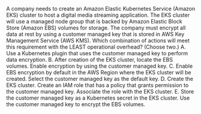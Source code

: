 A company needs to create an Amazon Elastic Kubernetes Service (Amazon EKS) cluster to host a digital media streaming application. The EKS cluster will use a managed node group that is backed by Amazon Elastic Block Store (Amazon EBS) volumes for storage. The company must encrypt all data at rest by using a customer managed key that is stored in AWS Key Management Service (AWS KMS). Which combination of actions will meet this requirement with the LEAST operational overhead? (Choose two.) 
A. Use a Kubernetes plugin that uses the customer managed key to perform data encryption. 
B. After creation of the EKS cluster, locate the EBS volumes. Enable encryption by using the customer managed key. 
C. Enable EBS encryption by default in the AWS Region where the EKS cluster will be created. Select the customer managed key as the default key. 
D. Create the EKS cluster. Create an IAM role that has a policy that grants permission to the customer managed key. Associate the role with the EKS cluster. 
E. Store the customer managed key as a Kubernetes secret in the EKS cluster. Use the customer managed key to encrypt the EBS volumes.
